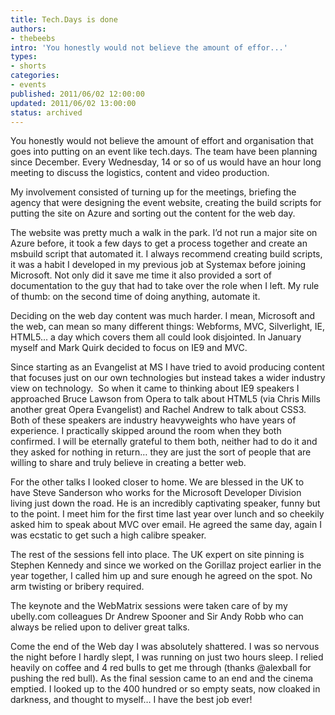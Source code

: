 ```yaml
---
title: Tech.Days is done
authors:
- thebeebs
intro: 'You honestly would not believe the amount of effor...'
types:
- shorts
categories:
- events
published: 2011/06/02 12:00:00
updated: 2011/06/02 13:00:00
status: archived
---
```


You honestly would not believe the amount of effort and organisation that goes into putting on an event like tech.days. The team have been planning since December. Every Wednesday, 14 or so of us would have an hour long meeting to discuss the logistics, content and video production.<p>My involvement consisted of turning up for the meetings, briefing the agency that were designing the event website, creating the build scripts for putting the site on Azure and sorting out the content for the web day.

The website was pretty much a walk in the park. I&rsquo;d not run a major site on Azure before, it took a few days to get a process together and create an msbuild script that automated it. I always recommend creating build scripts, it was a habit I developed in my previous job at Systemax before joining Microsoft. Not only did it save me time it also provided a sort of documentation to the guy that had to take over the role when I left. My rule of thumb: on the second time of doing anything, automate it.

Deciding on the web day content was much harder. I mean, Microsoft and the web, can mean so many different things: Webforms, MVC, Silverlight, IE, HTML5&hellip; a day which covers them all could look disjointed. In January myself and Mark Quirk decided to focus on IE9 and MVC.

Since starting as an Evangelist at MS I have tried to avoid producing content that focuses just on our own technologies but instead takes a wider industry view on technology.&nbsp; So when it came to thinking about IE9 speakers I approached Bruce Lawson from Opera to talk about HTML5 (via Chris Mills another great Opera Evangelist) and Rachel Andrew to talk about CSS3. Both of these speakers are industry heavyweights who have years of experience. I practically skipped around the room when they both confirmed. I will be eternally grateful to them both, neither had to do it and they asked for nothing in return&hellip; they are just the sort of people that are willing to share and truly believe in creating a better web.

For the other talks I looked closer to home. We are blessed in the UK to have Steve Sanderson who works for the Microsoft Developer Division living just down the road. He is an incredibly captivating speaker, funny but to the point. I meet him for the first time last year over lunch and so cheekily asked him to speak about MVC over email. He agreed the same day, again I was ecstatic to get such a high calibre speaker.

The rest of the sessions fell into place. The UK expert on site pinning is Stephen Kennedy and since we worked on the Gorillaz project earlier in the year together, I called him up and sure enough he agreed on the spot. No arm twisting or bribery required.

The keynote and the WebMatrix sessions were taken care of by my ubelly.com colleagues Dr Andrew Spooner and Sir Andy Robb who can always be relied upon to deliver great talks.

Come the end of the Web day I was absolutely shattered. I was so nervous the night before I hardly slept, I was running on just two hours sleep. I relied heavily on coffee and 4 red bulls to get me through (thanks @alexball for pushing the red bull). As the final session came to an end and the cinema emptied. I looked up to the 400 hundred or so empty seats, now cloaked in darkness, and thought to myself&hellip; I have the best job ever!
</p>